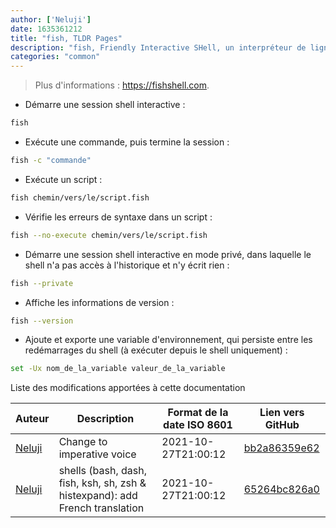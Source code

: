```yaml
---
author: ['Neluji']
date: 1635361212
title: "fish, TLDR Pages"
description: "fish, Friendly Interactive SHell, un interpréteur de ligne de commande, conçu pour être facile à utiliser."
categories: "common"
---
```

> Plus d'informations : <https://fishshell.com>.

- Démarre une session shell interactive :

```bash
fish
```

- Exécute une commande, puis termine la session :

```bash
fish -c "commande"
```

- Exécute un script :

```bash
fish chemin/vers/le/script.fish
```

- Vérifie les erreurs de syntaxe dans un script :

```bash
fish --no-execute chemin/vers/le/script.fish
```

- Démarre une session shell interactive en mode privé, dans laquelle le shell n'a pas accès à l'historique et n'y écrit rien :

```bash
fish --private
```

- Affiche les informations de version :

```bash
fish --version
```

- Ajoute et exporte une variable d'environnement, qui persiste entre les redémarrages du shell (à exécuter depuis le shell uniquement) :

```bash
set -Ux nom_de_la_variable valeur_de_la_variable
```
Liste des modifications apportées à cette documentation


Auteur | Description | Format de la date ISO 8601 | Lien vers GitHub
------|-----|-----|-----
[Neluji](mailto:38362829+Neluji@users.noreply.github.com) | Change to imperative voice | 2021-10-27T21:00:12 | [bb2a86359e62](https://github.com/tldr-pages/tldr/commit/bb2a86359e620df6c5463078f52eeeee287b4541)
[Neluji](mailto:38362829+Neluji@users.noreply.github.com) | shells (bash, dash, fish, ksh, sh, zsh & histexpand): add French translation | 2021-10-27T21:00:12 | [65264bc826a0](https://github.com/tldr-pages/tldr/commit/65264bc826a08f99724adb5892927a865c5960ea)

